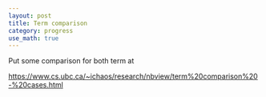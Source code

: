 ```yaml
---
layout: post
title: Term comparison
category: progress
use_math: true
---
```

Put some comparison for both term at 

<https://www.cs.ubc.ca/~ichaos/research/nbview/term%20comparison%20-%20cases.html>